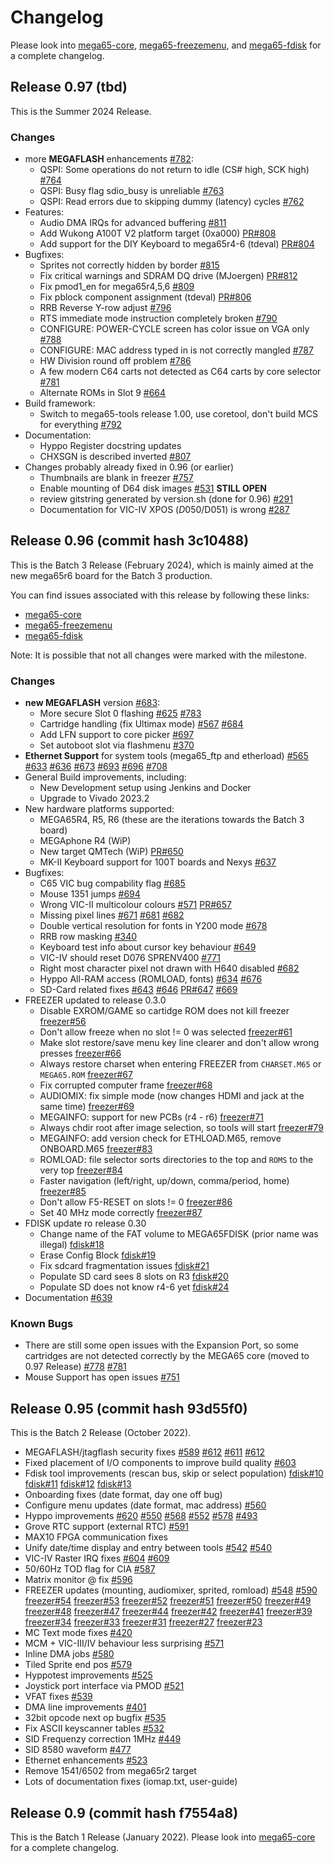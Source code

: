 
# Changelog

Please look into [mega65-core](https://github.com/MEGA65/mega65-core/),
[mega65-freezemenu](https://github.com/MEGA65/mega65-freezemenu/), and
[mega65-fdisk](https://github.com/MEGA65/mega65-fdisk/)
for a complete changelog.

## Release 0.97 (tbd)

This is the Summer 2024 Release.

### Changes

- more **MEGAFLASH** enhancements [#782](https://github.com/MEGA65/mega65-core/issues/782):
  - QSPI: Some operations do not return to idle (CS# high, SCK high)
    [#764](https://github.com/MEGA65/mega65-core/issues/764)
  - QSPI: Busy flag sdio_busy is unreliable
    [#763](https://github.com/MEGA65/mega65-core/issues/763)
  - QSPI: Read errors due to skipping dummy (latency) cycles
    [#762](https://github.com/MEGA65/mega65-core/issues/762)
- Features:
  - Audio DMA IRQs for advanced buffering
    [#811](https://github.com/MEGA65/mega65-core/issues/811)
  - Add Wukong A100T V2 platform target (0xa000)
    [PR#808](https://github.com/MEGA65/mega65-core/pull/808)
  - Add support for the DIY Keyboard to mega65r4-6 (tdeval)
    [PR#804](https://github.com/MEGA65/mega65-core/pull/804)
- Bugfixes:
  - Sprites not correctly hidden by border
    [#815](https://github.com/MEGA65/mega65-core/issues/815)
  - Fix critical warnings and SDRAM DQ drive (MJoergen)
    [PR#812](https://github.com/MEGA65/mega65-core/pull/813)
  - Fix pmod1_en for mega65r4,5,6
    [#809](https://github.com/MEGA65/mega65-core/issues/809)
  - Fix pblock component assignment (tdeval)
    [PR#806](https://github.com/MEGA65/mega65-core/pull/806)
  - RRB Reverse Y-row adjust
    [#796](https://github.com/MEGA65/mega65-core/issues/796)
  - RTS immediate mode instruction completely broken
    [#790](https://github.com/MEGA65/mega65-core/issues/790)
  - CONFIGURE: POWER-CYCLE screen has color issue on VGA only
    [#788](https://github.com/MEGA65/mega65-core/issues/788)
  - CONFIGURE: MAC address typed in is not correctly mangled
    [#787](https://github.com/MEGA65/mega65-core/issues/787)
  - HW Division round off problem
    [#786](https://github.com/MEGA65/mega65-core/issues/786)
  - A few modern C64 carts not detected as C64 carts by core selector
    [#781](https://github.com/MEGA65/mega65-core/issues/781)
  - Alternate ROMs in Slot 9
    [#664](https://github.com/MEGA65/mega65-core/issues/664)
- Build framework:
  - Switch to mega65-tools release 1.00, use coretool, don't build MCS for everything
    [#792](https://github.com/MEGA65/mega65-core/issues/792)
- Documentation:
  - Hyppo Register docstring updates
  - CHXSGN is described inverted
    [#807](https://github.com/MEGA65/mega65-core/pull/807)
- Changes probably already fixed in 0.96 (or earlier)
  - Thumbnails are blank in freezer
    [#757](https://github.com/MEGA65/mega65-core/issues/757)
  - Enable mounting of D64 disk images
    [#531](https://github.com/MEGA65/mega65-core/issues/531) **STILL OPEN**
  - review gitstring generated by version.sh (done for 0.96)
    [#291](https://github.com/MEGA65/mega65-core/issues/291)
  - Documentation for VIC-IV XPOS ($D050/$D051) is wrong
    [#287](https://github.com/MEGA65/mega65-core/issues/287)

## Release 0.96 (commit hash 3c10488)

This is the Batch 3 Release (February 2024), which is mainly aimed at the new
mega65r6 board for the Batch 3 production.

You can find issues associated with this release by following these links:

- [mega65-core](https://github.com/MEGA65/mega65-core/milestone/8?closed=1)
- [mega65-freezemenu](https://github.com/MEGA65/mega65-freezemenu/milestone/6?closed=1)
- [mega65-fdisk](https://github.com/MEGA65/mega65-fdisk/milestone/5?closed=1)

Note: It is possible that not all changes were marked with the milestone.

### Changes

- **new MEGAFLASH** version [#683](https://github.com/MEGA65/mega65-core/issues/683):
  - More secure Slot 0 flashing
    [#625](https://github.com/MEGA65/mega65-core/issues/625)
    [#783](https://github.com/MEGA65/mega65-core/issues/783)
  - Cartridge handling (fix Ultimax mode)
    [#567](https://github.com/MEGA65/mega65-core/issues/567)
    [#684](https://github.com/MEGA65/mega65-core/issues/684)
  - Add LFN support to core picker
     [#697](https://github.com/MEGA65/mega65-core/issues/697)
  - Set autoboot slot via flashmenu
     [#370](https://github.com/MEGA65/mega65-core/issues/370)
- **Ethernet Support** for system tools (mega65_ftp and etherload)
  [#565](https://github.com/MEGA65/mega65-core/issues/565)
  [#633](https://github.com/MEGA65/mega65-core/issues/633)
  [#636](https://github.com/MEGA65/mega65-core/issues/636)
  [#673](https://github.com/MEGA65/mega65-core/issues/673)
  [#693](https://github.com/MEGA65/mega65-core/issues/693)
  [#696](https://github.com/MEGA65/mega65-core/issues/696)
  [#708](https://github.com/MEGA65/mega65-core/issues/708)
- General Build improvements, including:
  - New Development setup using Jenkins and Docker
  - Upgrade to Vivado 2023.2
- New hardware platforms supported:
  - MEGA65R4, R5, R6 (these are the iterations towards the Batch 3 board)
  - MEGAphone R4 (WiP)
  - New target QMTech (WiP)
    [PR#650](https://github.com/MEGA65/mega65-core/pull/650)
  - MK-II Keyboard support for 100T boards and Nexys
    [#637](https://github.com/MEGA65/mega65-core/issues/637)
- Bugfixes:
  - C65 VIC bug compability flag
    [#685](https://github.com/MEGA65/mega65-core/issues/685)
  - Mouse 1351 jumps
    [#694](https://github.com/MEGA65/mega65-core/issues/694)
  - Wrong VIC-II multicolour colours
    [#571](https://github.com/MEGA65/mega65-core/issues/571)
    [PR#657](https://github.com/MEGA65/mega65-core/issues/657)
  - Missing pixel lines
    [#671](https://github.com/MEGA65/mega65-core/issues/671)
    [#681](https://github.com/MEGA65/mega65-core/issues/681)
    [#682](https://github.com/MEGA65/mega65-core/issues/682)
  - Double vertical resolution for fonts in Y200 mode
    [#678](https://github.com/MEGA65/mega65-core/issues/678)
  - RRB row masking
    [#340](https://github.com/MEGA65/mega65-core/issues/340)
  - Keyboard test info about cursor key behaviour
    [#649](https://github.com/MEGA65/mega65-core/issues/649)
  - VIC-IV should reset D076 SPRENV400
    [#771](https://github.com/MEGA65/mega65-core/issues/771)
  - Right most character pixel not drawn with H640 disabled
    [#682](https://github.com/MEGA65/mega65-core/issues/682)
  - Hyppo All-RAM access (ROMLOAD, fonts)
    [#634](https://github.com/MEGA65/mega65-core/issues/634)
    [#676](https://github.com/MEGA65/mega65-core/issues/676)
  - SD-Card related fixes
    [#643](https://github.com/MEGA65/mega65-core/issues/643)
    [#646](https://github.com/MEGA65/mega65-core/issues/646)
    [PR#647](https://github.com/MEGA65/mega65-core/pull/647)
    [#669](https://github.com/MEGA65/mega65-core/issues/669)
- FREEZER updated to release 0.3.0
  - Disable EXROM/GAME so cartidge ROM does not kill freezer
    [freezer#56](https://github.com/MEGA65/mega65-freezemenu/issues/56)
  - Don't allow freeze when no slot != 0 was selected
    [freezer#61](https://github.com/MEGA65/mega65-freezemenu/issues/61)
  - Make slot restore/save menu key line clearer and don't allow wrong presses
    [freezer#66](https://github.com/MEGA65/mega65-freezemenu/issues/66)
  - Always restore charset when entering FREEZER from `CHARSET.M65` or `MEGA65.ROM`
    [freezer#67](https://github.com/MEGA65/mega65-freezemenu/issues/67)
  - Fix corrupted computer frame
    [freezer#68](https://github.com/MEGA65/mega65-freezemenu/issues/68)
  - AUDIOMIX: fix simple mode (now changes HDMI and jack at the same time)
    [freezer#69](https://github.com/MEGA65/mega65-freezemenu/issues/69)
  - MEGAINFO: support for new PCBs (r4 - r6)
    [freezer#71](https://github.com/MEGA65/mega65-freezemenu/issues/71)
  - Always chdir root after image selection, so tools will start
    [freezer#79](https://github.com/MEGA65/mega65-freezemenu/issues/79)
  - MEGAINFO: add version check for ETHLOAD.M65, remove ONBOARD.M65
    [freezer#83](https://github.com/MEGA65/mega65-freezemenu/issues/83)
  - ROMLOAD: file selector sorts directories to the top and `ROMS` to the very top
    [freezer#84](https://github.com/MEGA65/mega65-freezemenu/issues/84)
  - Faster navigation (left/right, up/down, comma/period, home)
    [freezer#85](https://github.com/MEGA65/mega65-freezemenu/issues/85)
  - Don't allow F5-RESET on slots != 0
    [freezer#86](https://github.com/MEGA65/mega65-freezemenu/issues/86)
  - Set 40 MHz mode correctly
    [freezer#87](https://github.com/MEGA65/mega65-freezemenu/issues/87)
- FDISK update ro release 0.30
  - Change name of the FAT volume to MEGA65FDISK (prior name was illegal)
    [fdisk#18](https://github.com/MEGA65/mega65-fdisk/issues/18)
  - Erase Config Block
    [fdisk#19](https://github.com/MEGA65/mega65-fdisk/issues/19)
  - Fix sdcard fragmentation issues
    [fdisk#21](https://github.com/MEGA65/mega65-fdisk/issues/21)
  - Populate SD card sees 8 slots on R3
    [fdisk#20](https://github.com/MEGA65/mega65-fdisk/issues/20)
  - Populate SD does not know r4-6 yet
    [fdisk#24](https://github.com/MEGA65/mega65-fdisk/issues/24)
- Documentation
  [#639](https://github.com/MEGA65/mega65-core/issues/639)

### Known Bugs

- There are still some open issues with the Expansion Port, so some cartridges
  are not detected correctly by the MEGA65 core (moved to 0.97 Release)
  [#778](https://github.com/MEGA65/mega65-core/issues/778)
  [#781](https://github.com/MEGA65/mega65-core/issues/781)
- Mouse Support has open issues
  [#751](https://github.com/MEGA65/mega65-core/issues/751)

## Release 0.95 (commit hash 93d55f0)

This is the Batch 2 Release (October 2022).

- MEGAFLASH/jtagflash security fixes
  [#589](https://github.com/MEGA65/mega65-core/issues/589)
  [#612](https://github.com/MEGA65/mega65-core/issues/612)
  [#611](https://github.com/MEGA65/mega65-core/issues/611)
  [#612](https://github.com/MEGA65/mega65-core/issues/612)
- Fixed placement of I/O components to improve build quality
  [#603](https://github.com/MEGA65/mega65-core/issues/603)
- Fdisk tool improvements (rescan bus, skip or select population)
  [fdisk#10](https://github.com/MEGA65/mega65-fdisk/issues/10)
  [fdisk#11](https://github.com/MEGA65/mega65-fdisk/issues/11)
  [fdisk#12](https://github.com/MEGA65/mega65-fdisk/issues/12)
  [fdisk#13](https://github.com/MEGA65/mega65-fdisk/issues/13)
- Onboarding fixes (date format, day one off bug)
- Configure menu updates (date format, mac address)
  [#560](https://github.com/MEGA65/mega65-core/issues/560)
- Hyppo improvements
  [#620](https://github.com/MEGA65/mega65-core/issues/620)
  [#550](https://github.com/MEGA65/mega65-core/issues/550)
  [#568](https://github.com/MEGA65/mega65-core/issues/568)
  [#552](https://github.com/MEGA65/mega65-core/issues/552)
  [#578](https://github.com/MEGA65/mega65-core/issues/578)
  [#493](https://github.com/MEGA65/mega65-core/issues/493)
- Grove RTC support (external RTC)
  [#591](https://github.com/MEGA65/mega65-core/issues/591)
- MAX10 FPGA communication fixes
- Unify date/time display and entry between tools
  [#542](https://github.com/MEGA65/mega65-core/issues/542)
  [#540](https://github.com/MEGA65/mega65-core/issues/540)
- VIC-IV Raster IRQ fixes
  [#604](https://github.com/MEGA65/mega65-core/issues/604)
  [#609](https://github.com/MEGA65/mega65-core/issues/609)
- 50/60Hz TOD flag for CIA
  [#587](https://github.com/MEGA65/mega65-core/issues/587)
- Matrix monitor @ fix
  [#596](https://github.com/MEGA65/mega65-core/issues/596)
- FREEZER updates (mounting, audiomixer, sprited, romload)
  [#548](https://github.com/MEGA65/mega65-core/issues/548)
  [#590](https://github.com/MEGA65/mega65-core/issues/590)
  [freezer#54](https://github.com/MEGA65/mega65-freezemenu/issues/54)
  [freezer#53](https://github.com/MEGA65/mega65-freezemenu/issues/53)
  [freezer#52](https://github.com/MEGA65/mega65-freezemenu/issues/52)
  [freezer#51](https://github.com/MEGA65/mega65-freezemenu/issues/51)
  [freezer#50](https://github.com/MEGA65/mega65-freezemenu/issues/50)
  [freezer#49](https://github.com/MEGA65/mega65-freezemenu/issues/49)
  [freezer#48](https://github.com/MEGA65/mega65-freezemenu/issues/48)
  [freezer#47](https://github.com/MEGA65/mega65-freezemenu/issues/47)
  [freezer#44](https://github.com/MEGA65/mega65-freezemenu/issues/44)
  [freezer#42](https://github.com/MEGA65/mega65-freezemenu/issues/42)
  [freezer#41](https://github.com/MEGA65/mega65-freezemenu/issues/41)
  [freezer#39](https://github.com/MEGA65/mega65-freezemenu/issues/39)
  [freezer#34](https://github.com/MEGA65/mega65-freezemenu/issues/34)
  [freezer#33](https://github.com/MEGA65/mega65-freezemenu/issues/33)
  [freezer#31](https://github.com/MEGA65/mega65-freezemenu/issues/31)
  [freezer#27](https://github.com/MEGA65/mega65-freezemenu/issues/27)
  [freezer#23](https://github.com/MEGA65/mega65-freezemenu/issues/23)
- MC Text mode fixes
  [#420](https://github.com/MEGA65/mega65-core/issues/420)
- MCM + VIC-III/IV behaviour less surprising
  [#571](https://github.com/MEGA65/mega65-core/issues/571)
- Inline DMA jobs
  [#580](https://github.com/MEGA65/mega65-core/issues/580)
- Tiled Sprite end pos
  [#579](https://github.com/MEGA65/mega65-core/issues/579)
- Hyppotest improvements
  [#525](https://github.com/MEGA65/mega65-core/issues/525)
- Joystick port interface via PMOD
  [#521](https://github.com/MEGA65/mega65-core/issues/521)
- VFAT fixes
  [#539](https://github.com/MEGA65/mega65-core/issues/539)
- DMA line improvements
  [#401](https://github.com/MEGA65/mega65-core/issues/401)
- 32bit opcode next op bugfix
  [#535](https://github.com/MEGA65/mega65-core/issues/535)
- Fix ASCII keyscanner tables
  [#532](https://github.com/MEGA65/mega65-core/issues/532)
- SID Frequenzy correction 1MHz
  [#449](https://github.com/MEGA65/mega65-core/issues/449)
- SID 8580 waveform
  [#477](https://github.com/MEGA65/mega65-core/issues/477)
- Ethernet enhancements
  [#523](https://github.com/MEGA65/mega65-core/issues/523)
- Remove 1541/6502 from mega65r2 target
- Lots of documentation fixes (iomap.txt, user-guide)

## Release 0.9 (commit hash f7554a8)

This is the Batch 1 Release (January 2022). Please look into
[mega65-core](https://github.com/MEGA65/mega65-core/) for a
complete changelog.
